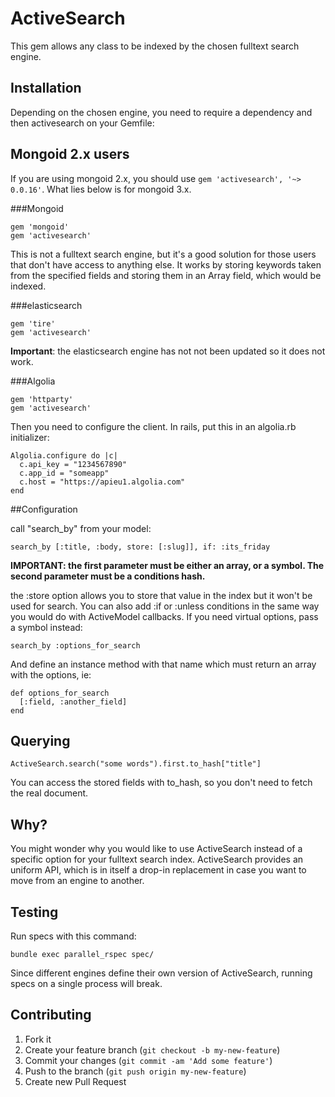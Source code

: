 # ActiveSearch

This gem allows any class to be indexed by the chosen fulltext search engine.

## Installation

Depending on the chosen engine, you need to require a dependency and then activesearch on your Gemfile:

## Mongoid 2.x users

If you are using mongoid 2.x, you should use ```gem 'activesearch', '~> 0.0.16'```.
What lies below is for mongoid 3.x.

###Mongoid

    gem 'mongoid'
    gem 'activesearch'

This is not a fulltext search engine, but it's a good solution for those users that don't have access to anything else.
It works by storing keywords taken from the specified fields and storing them in an Array field, which would be indexed.

###elasticsearch

    gem 'tire'
    gem 'activesearch'

**Important**: the elasticsearch engine has not not been updated so it does not work.

###Algolia

    gem 'httparty'
    gem 'activesearch'

Then you need to configure the client. In rails, put this in an algolia.rb initializer:

    Algolia.configure do |c|
      c.api_key = "1234567890"
      c.app_id = "someapp"
      c.host = "https://apieu1.algolia.com"
    end

##Configuration

call "search_by" from your model:

    search_by [:title, :body, store: [:slug]], if: :its_friday

**IMPORTANT: the first parameter must be either an array, or a symbol.
The second parameter must be a conditions hash.**

the :store option allows you to store that value in the index but it won't be used for search.
You can also add :if or :unless conditions in the same way you would do with ActiveModel callbacks.
If you need virtual options, pass a symbol instead:

    search_by :options_for_search

And define an instance method with that name which must return an array with the options, ie:

    def options_for_search
      [:field, :another_field]
    end

## Querying

    ActiveSearch.search("some words").first.to_hash["title"]

You can access the stored fields with to_hash, so you don't need to fetch the real document.

## Why?

You might wonder why you would like to use ActiveSearch instead of a specific option for your fulltext search index.
ActiveSearch provides an uniform API, which is in itself a drop-in replacement in case you want to move from an engine to another.

## Testing

Run specs with this command:

    bundle exec parallel_rspec spec/

Since different engines define their own version of ActiveSearch, running specs on a single process will break.

## Contributing

1. Fork it
2. Create your feature branch (`git checkout -b my-new-feature`)
3. Commit your changes (`git commit -am 'Add some feature'`)
4. Push to the branch (`git push origin my-new-feature`)
5. Create new Pull Request
